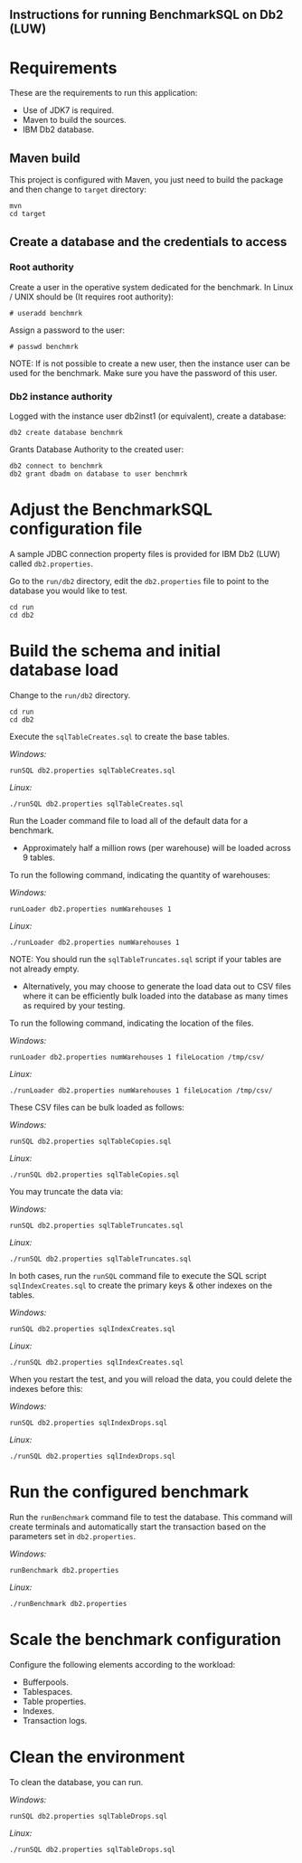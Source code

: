 
Instructions for running BenchmarkSQL on Db2 (LUW)
--------------------------------------------------

# Requirements

These are the requirements to run this application:

* Use of JDK7 is required.
* Maven to build the sources.
* IBM Db2 database.

## Maven build

This project is configured with Maven, you just need to build the package and
then change to `target` directory:

    mvn
    cd target

## Create a database and the credentials to access

### Root authority

Create a user in the operative system dedicated for the benchmark.
In Linux / UNIX should be (It requires root authority):

    # useradd benchmrk

Assign a password to the user:

    # passwd benchmrk

NOTE: If is not possible to create a new user, then the instance user can be
used for the benchmark.
Make sure you have the password of this user.

### Db2 instance authority

Logged with the instance user db2inst1 (or equivalent), create a database:

    db2 create database benchmrk

Grants Database Authority to the created user:

    db2 connect to benchmrk
    db2 grant dbadm on database to user benchmrk

# Adjust the BenchmarkSQL configuration file

A sample JDBC connection property files is provided for IBM Db2 (LUW) called
`db2.properties`.

Go to the `run/db2` directory, edit the `db2.properties` file to point to the
database you would like to test.   

    cd run
    cd db2

# Build the schema and initial database load

Change to the `run/db2` directory.

    cd run
    cd db2

Execute the `sqlTableCreates.sql` to create the base tables.

_Windows:_

    runSQL db2.properties sqlTableCreates.sql

_Linux:_

    ./runSQL db2.properties sqlTableCreates.sql

Run the Loader command file to load all of the default data for a benchmark.

 * Approximately half a million rows (per warehouse) will be loaded across 9
 tables.

To run the following command, indicating the quantity of warehouses:

_Windows:_

    runLoader db2.properties numWarehouses 1

_Linux:_

    ./runLoader db2.properties numWarehouses 1

NOTE: You should run the `sqlTableTruncates.sql` script if your tables are not
already empty.
      
 * Alternatively, you may choose to generate the load data out to CSV files
 where it can be efficiently bulk loaded into the database as many times as
 required by your testing.

To run the following command, indicating the location of the files.

_Windows:_

    runLoader db2.properties numWarehouses 1 fileLocation /tmp/csv/        

_Linux:_

    ./runLoader db2.properties numWarehouses 1 fileLocation /tmp/csv/        

These CSV files can be bulk loaded as follows:

_Windows:_

    runSQL db2.properties sqlTableCopies.sql

_Linux:_

    ./runSQL db2.properties sqlTableCopies.sql

You may truncate the data via:

_Windows:_

    runSQL db2.properties sqlTableTruncates.sql

_Linux:_

    ./runSQL db2.properties sqlTableTruncates.sql

In both cases, run the `runSQL` command file to execute the SQL script
`sqlIndexCreates.sql` to create the primary keys & other indexes on the tables.

_Windows:_

    runSQL db2.properties sqlIndexCreates.sql

_Linux:_

    ./runSQL db2.properties sqlIndexCreates.sql

When you restart the test, and you will reload the data, you could delete the
indexes before this:

_Windows:_

    runSQL db2.properties sqlIndexDrops.sql

_Linux:_

    ./runSQL db2.properties sqlIndexDrops.sql

# Run the configured benchmark

Run the `runBenchmark` command file to test the database.
This command will create terminals and automatically start the transaction
based on the parameters set in `db2.properties`. 

_Windows:_

    runBenchmark db2.properties

_Linux:_

    ./runBenchmark db2.properties

# Scale the benchmark configuration

Configure the following elements according to the workload:

 * Bufferpools.
 * Tablespaces.
 * Table properties.
 * Indexes.
 * Transaction logs.

# Clean the environment

To clean the database, you can run.

_Windows:_

    runSQL db2.properties sqlTableDrops.sql

_Linux:_

    ./runSQL db2.properties sqlTableDrops.sql

